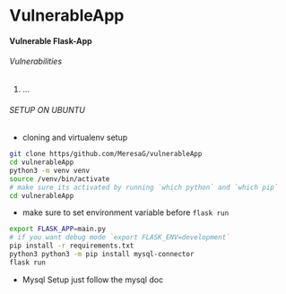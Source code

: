 # VulnerableApp
#### Vulnerable Flask-App

###### _Vulnerabilities_

1. ...

###### SETUP ON UBUNTU
- cloning and virtualenv setup
```bash
git clone https/github.com/MeresaG/vulnerableApp
cd vulnerableApp
python3 -m venv venv
source /venv/bin/activate 
# make sure its activated by running `which python` and `which pip`
cd vulnerableApp
```

- make sure to set environment variable before `flask run`
```bash
export FLASK_APP=main.py 
# if you want debug mode `export FLASK_ENV=development`
pip install -r requirements.txt
python3 python3 -m pip install mysql-connector
flask run
```

- Mysql Setup
   just follow the mysql doc


